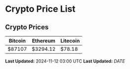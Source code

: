 # Crypto Price List

## Crypto Prices
| Bitcoin | Ethereum | Litecoin |
| ------- | -------- | -------- |
| $87107 | $3294.12 | $78.18 |
**Last Updated:** 2024-11-12 03:00 UTC
**Last Updated:** $DATE$
